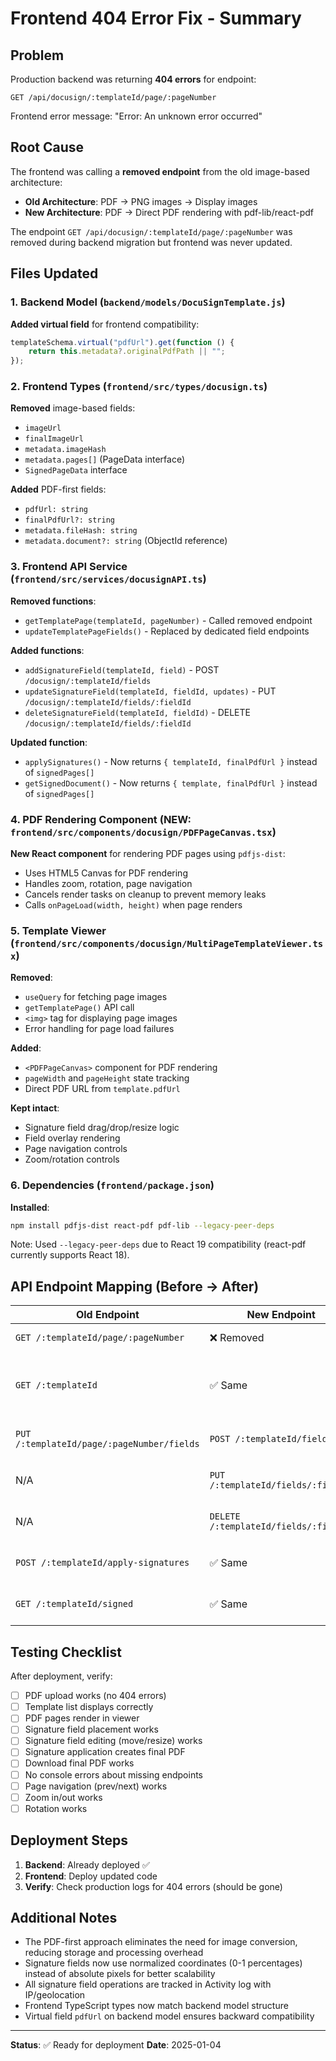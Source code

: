 # Frontend 404 Error Fix - Summary

## Problem
Production backend was returning **404 errors** for endpoint:
```
GET /api/docusign/:templateId/page/:pageNumber
```

Frontend error message: "Error: An unknown error occurred"

## Root Cause
The frontend was calling a **removed endpoint** from the old image-based architecture:
- **Old Architecture**: PDF → PNG images → Display images
- **New Architecture**: PDF → Direct PDF rendering with pdf-lib/react-pdf

The endpoint `GET /api/docusign/:templateId/page/:pageNumber` was removed during backend migration but frontend was never updated.

## Files Updated

### 1. Backend Model (`backend/models/DocuSignTemplate.js`)
**Added virtual field** for frontend compatibility:
```javascript
templateSchema.virtual("pdfUrl").get(function () {
	return this.metadata?.originalPdfPath || "";
});
```

### 2. Frontend Types (`frontend/src/types/docusign.ts`)
**Removed** image-based fields:
- `imageUrl`
- `finalImageUrl`
- `metadata.imageHash`
- `metadata.pages[]` (PageData interface)
- `SignedPageData` interface

**Added** PDF-first fields:
- `pdfUrl: string`
- `finalPdfUrl?: string`
- `metadata.fileHash: string`
- `metadata.document?: string` (ObjectId reference)

### 3. Frontend API Service (`frontend/src/services/docusignAPI.ts`)
**Removed functions**:
- `getTemplatePage(templateId, pageNumber)` - Called removed endpoint
- `updateTemplatePageFields()` - Replaced by dedicated field endpoints

**Added functions**:
- `addSignatureField(templateId, field)` - POST `/docusign/:templateId/fields`
- `updateSignatureField(templateId, fieldId, updates)` - PUT `/docusign/:templateId/fields/:fieldId`
- `deleteSignatureField(templateId, fieldId)` - DELETE `/docusign/:templateId/fields/:fieldId`

**Updated function**:
- `applySignatures()` - Now returns `{ templateId, finalPdfUrl }` instead of `signedPages[]`
- `getSignedDocument()` - Now returns `{ template, finalPdfUrl }` instead of `signedPages[]`

### 4. PDF Rendering Component (NEW: `frontend/src/components/docusign/PDFPageCanvas.tsx`)
**New React component** for rendering PDF pages using `pdfjs-dist`:
- Uses HTML5 Canvas for PDF rendering
- Handles zoom, rotation, page navigation
- Cancels render tasks on cleanup to prevent memory leaks
- Calls `onPageLoad(width, height)` when page renders

### 5. Template Viewer (`frontend/src/components/docusign/MultiPageTemplateViewer.tsx`)
**Removed**:
- `useQuery` for fetching page images
- `getTemplatePage()` API call
- `<img>` tag for displaying page images
- Error handling for page load failures

**Added**:
- `<PDFPageCanvas>` component for PDF rendering
- `pageWidth` and `pageHeight` state tracking
- Direct PDF URL from `template.pdfUrl`

**Kept intact**:
- Signature field drag/drop/resize logic
- Field overlay rendering
- Page navigation controls
- Zoom/rotation controls

### 6. Dependencies (`frontend/package.json`)
**Installed**:
```bash
npm install pdfjs-dist react-pdf pdf-lib --legacy-peer-deps
```

Note: Used `--legacy-peer-deps` due to React 19 compatibility (react-pdf currently supports React 18).

## API Endpoint Mapping (Before → After)

| Old Endpoint | New Endpoint | Purpose |
|-------------|--------------|---------|
| `GET /:templateId/page/:pageNumber` | ❌ Removed | Get page image |
| `GET /:templateId` | ✅ Same | Get template (now includes `pdfUrl`) |
| `PUT /:templateId/page/:pageNumber/fields` | `POST /:templateId/fields` | Add signature field |
| N/A | `PUT /:templateId/fields/:fieldId` | Update signature field |
| N/A | `DELETE /:templateId/fields/:fieldId` | Delete signature field |
| `POST /:templateId/apply-signatures` | ✅ Same | Apply signatures to PDF |
| `GET /:templateId/signed` | ✅ Same | Get signed document |

## Testing Checklist

After deployment, verify:

- [ ] PDF upload works (no 404 errors)
- [ ] Template list displays correctly
- [ ] PDF pages render in viewer
- [ ] Signature field placement works
- [ ] Signature field editing (move/resize) works
- [ ] Signature application creates final PDF
- [ ] Download final PDF works
- [ ] No console errors about missing endpoints
- [ ] Page navigation (prev/next) works
- [ ] Zoom in/out works
- [ ] Rotation works

## Deployment Steps

1. **Backend**: Already deployed ✅
2. **Frontend**: Deploy updated code
3. **Verify**: Check production logs for 404 errors (should be gone)

## Additional Notes

- The PDF-first approach eliminates the need for image conversion, reducing storage and processing overhead
- Signature fields now use normalized coordinates (0-1 percentages) instead of absolute pixels for better scalability
- All signature field operations are tracked in Activity log with IP/geolocation
- Frontend TypeScript types now match backend model structure
- Virtual field `pdfUrl` on backend model ensures backward compatibility

---
**Status**: ✅ Ready for deployment
**Date**: 2025-01-04
